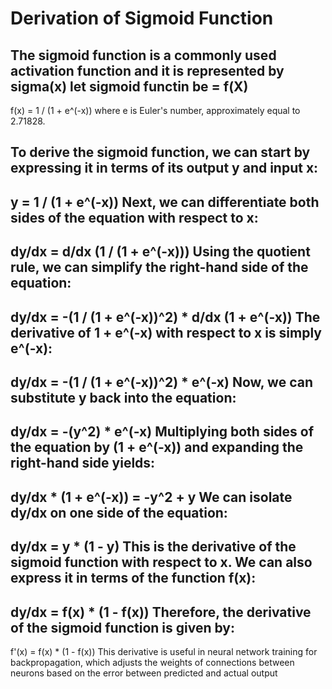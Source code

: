 # Derivation of Sigmoid Function

The sigmoid function is a commonly used activation function
and it is represented by sigma(x) 
let sigmoid functin be  = f(X)
---------------------------------------------------------------------------------------------------
f(x) = 1 / (1 + e^(-x))
where e is Euler's number, approximately equal to 2.71828.

To derive the sigmoid function, we can start by expressing it in terms of its output y and input x:
---------------------------------------------------------------------------------------------------

y = 1 / (1 + e^(-x))
Next, we can differentiate both sides of the equation with respect to x:
---------------------------------------------------------------------------------------------------

dy/dx = d/dx (1 / (1 + e^(-x)))
Using the quotient rule, we can simplify the right-hand side of the equation:
---------------------------------------------------------------------------------------------------

dy/dx = -(1 / (1 + e^(-x))^2) * d/dx (1 + e^(-x))
The derivative of 1 + e^(-x) with respect to x is simply e^(-x):
---------------------------------------------------------------------------------------------------

dy/dx = -(1 / (1 + e^(-x))^2) * e^(-x)
Now, we can substitute y back into the equation:
---------------------------------------------------------------------------------------------------

dy/dx = -(y^2) * e^(-x)
Multiplying both sides of the equation by (1 + e^(-x)) and expanding the right-hand side yields:
---------------------------------------------------------------------------------------------------
dy/dx * (1 + e^(-x)) = -y^2 + y
We can isolate dy/dx on one side of the equation:
---------------------------------------------------------------------------------------------------

dy/dx = y * (1 - y)
This is the derivative of the sigmoid function with respect to x. We can also express it in terms of the function f(x):
---------------------------------------------------------------------------------------------------

dy/dx = f(x) * (1 - f(x))
Therefore, the derivative of the sigmoid function is given by:
---------------------------------------------------------------------------------------------------

f'(x) = f(x) * (1 - f(x))
This derivative is useful in neural network training for backpropagation, which adjusts the weights of connections between neurons based on the error between predicted and actual output
